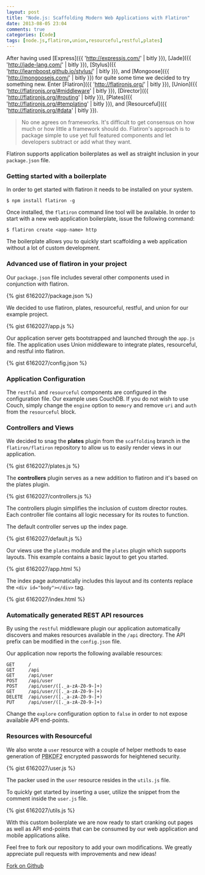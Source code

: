 ```yaml
---
layout: post
title: "Node.js: Scaffolding Modern Web Applications with Flatiron"
date: 2013-08-05 23:04
comments: true
categories: [Code]
tags: [node.js,flatiron,union,resourceful,restful,plates]
---
```

After having used [Express]({{ 'http://expressjs.com/' | bitly }}), [Jade]({{ 'http://jade-lang.com/' | bitly }}), [Stylus]({{ 'http://learnboost.github.io/stylus/' | bitly }}), and [Mongoose]({{ 'http://mongoosejs.com/' | bitly }}) for quite some time we decided to try something new. Enter [Flatiron]({{ 'http://flatironjs.org/' | bitly }}), [Union]({{ 'http://flatironjs.org/#middleware' | bitly }}), [Director]({{ 'http://flatironjs.org/#routing' | bitly }}), [Plates]({{ 'http://flatironjs.org/#templating' | bitly }}), and [Resourceful]({{ 'http://flatironjs.org/#data' | bitly }}).

<!--more-->

> No one agrees on frameworks. It's difficult to get consensus on how much or how little a framework should do. Flatiron's approach is to package simple to use yet full featured components and let developers subtract or add what they want.

Flatiron supports application boilerplates as well as straight inclusion in your `package.json` file.

### Getting started with a boilerplate

In order to get started with flatiron it needs to be installed on your system.

    $ npm install flatiron -g

Once installed, the `flatiron` command line tool will be available. In order to start with a new web application boilerplate, issue the following command:

    $ flatiron create <app-name> http

The boilerplate allows you to quickly start scaffolding a web application without a lot of custom development.

### Advanced use of flatiron in your project

Our `package.json` file includes several other components used in conjunction with flatiron.

{% gist 6162027/package.json %}

We decided to use flatiron, plates, resourceful, restful, and union for our example project.

{% gist 6162027/app.js %}

Our application server gets bootstrapped and launched through the `app.js` file. The application uses Union middleware to integrate plates, resourceful, and restful into flatiron.

{% gist 6162027/config.json %}

### Application Configuration

The `restful` and `resourceful` components are configured in the configuration file. Our example uses CouchDB. If you do not wish to use Couch, simply change the `engine` option to `memory` and remove `uri` and `auth` from the `resourceful` block.

### Controllers and Views

We decided to snag the **plates** plugin from the `scaffolding` branch in the `flatiron/flatiron` repository to allow us to easily render views in our application.

{% gist 6162027/plates.js %}

The **controllers** plugin serves as a new addition to flatiron and it's based on the plates plugin.

{% gist 6162027/controllers.js %}

The controllers plugin simplifies the inclusion of custom director routes. Each controller file contains all logic necessary for its routes to function.

The default controller serves up the index page.

{% gist 6162027/default.js %}

Our views use the `plates` module and the `plates` plugin which supports layouts. This example contains a basic layout to get you started.

{% gist 6162027/app.html %}

The index page automatically includes this layout and its contents replace the `<div id="body"></div>` tag.

{% gist 6162027/index.html %}

### Automatically generated REST API resources

By using the `restful` middleware plugin our application automatically discovers and makes resources available in the `/api` directory. The API prefix can be modified in the `config.json` file.

Our application now reports the following available resources:

    GET     / 
    GET     /api 
    GET     /api/user 
    POST    /api/user 
    POST    /api/user/([._a-zA-Z0-9-]+) 
    GET     /api/user/([._a-zA-Z0-9-]+) 
    DELETE  /api/user/([._a-zA-Z0-9-]+) 
    PUT     /api/user/([._a-zA-Z0-9-]+) 

Change the `explore` configuration option to `false` in order to not expose available API end-points.

### Resources with Resourceful

We also wrote a `user` resource with a couple of helper methods to ease generation of <abbr title="Password-Based Key Derivation Function 2">PBKDF2</abbr> encrypted passwords for heightened security.

{% gist 6162027/user.js %}

The packer used in the `user` resource resides in the `utils.js` file.

To quickly get started by inserting a user, utilize the snippet from the comment inside the `user.js` file.

{% gist 6162027/utils.js %}

With this custom boilerplate we are now ready to start cranking out pages as well as API end-points that can be consumed by our web application and mobile applications alike.

Feel free to fork our repository to add your own modifications. We greatly appreciate pull requests with improvements and new ideas!

<a href="https://github.com/Xorcode/flatiron-example" class="btn btn-large btn-info"><i class="icon-github"></i> Fork on Github</a>

